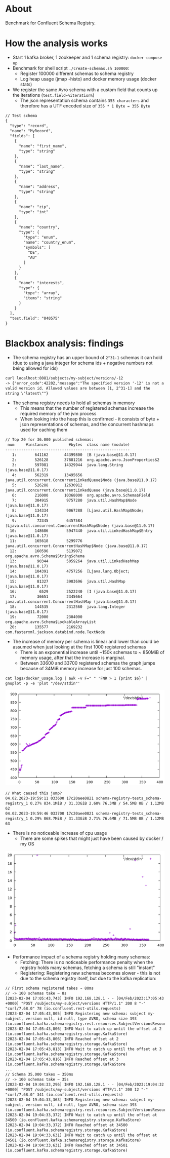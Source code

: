# About

Benchmark for Confluent Schema Registry.

# How the analysis works

- Start 1 kafka broker, 1 zookeeper and 1 schema registry: `docker-compose up`
- Benchmark for shell script `./create-schemas.sh 100000`:
  - Register 100000 different schemas to schema registry
  - Log heap usage (jmap -histo) and docker memory usage (docker stats)
- We register the same Avro schema with a custom field that counts up the iterations (`test.field=%iteration%`)
  - The json representation schema contains `355 characters` and therefore has a UTF encoded size of `355 * 1 Byte = 355 Byte`

```
// Test schema
{
  "type": "record",
  "name": "MyRecord",
  "fields": [
    {
      "name": "first_name",
      "type": "string"
    },
    {
      "name": "last_name",
      "type": "string"
    },
    {
      "name": "address",
      "type": "string"
    },
    {
      "name": "zip",
      "type": "int"
    },
    {
      "name": "country",
      "type": {
        "type": "enum",
        "name": "country_enum",
        "symbols": [
          "DE",
          "AU"
        ]
      }
    },
    {
      "name": "interests",
      "type": {
        "type": "array",
        "items": "string"
      }
    }
  ],
  "test.field": "040575"
}

```
 
# Blackbox analysis: findings

- The schema registry has an upper bound of `2^31-1` schemas it can hold (due to using a java integer for schema ids + negative numbers not being allowed for ids)

```
curl localhost:8081/subjects/my-subject/versions/-12
-> {"error_code":42202,"message":"The specified version '-12' is not a valid version id. Allowed values are between [1, 2^31-1] and the string \"latest\""}
```

- The schema registry needs to hold all schemas in memory
  - This means that the number of registered schemas increase the required memory of the jvm process
  - When looking into the heap this is confirmed - it consists of byte + json representations of schemas, and the concurrent hashmaps used for caching them

```
// Top 20 for 36.000 published schemas:
 num     #instances         #bytes  class name (module)
-------------------------------------------------------
   1:        641162       44399800  [B (java.base@11.0.17)
   2:        526128       37881216  org.apache.avro.JsonProperties$2
   3:        597081       14329944  java.lang.String (java.base@11.0.17)
   4:        562319       13495656  java.util.concurrent.ConcurrentLinkedQueue$Node (java.base@11.0.17)
   5:        526288       12630912  java.util.concurrent.ConcurrentLinkedQueue (java.base@11.0.17)
   6:        216000       10368000  org.apache.avro.Schema$Field
   7:        304915        9757280  java.util.HashMap$Node (java.base@11.0.17)
   8:        134334        9067288  [Ljava.util.HashMap$Node; (java.base@11.0.17)
   9:         72345        6457584  [Ljava.util.concurrent.ConcurrentHashMap$Node; (java.base@11.0.17)
  10:        148686        5947440  java.util.LinkedHashMap$Entry (java.base@11.0.17)
  11:        165618        5299776  java.util.concurrent.ConcurrentHashMap$Node (java.base@11.0.17)
  12:        160596        5139072  org.apache.avro.Schema$StringSchema
  13:         90344        5059264  java.util.LinkedHashMap (java.base@11.0.17)
  14:        104391        4757256  [Ljava.lang.Object; (java.base@11.0.17)
  15:         81327        3903696  java.util.HashMap (java.base@11.0.17)
  16:          6529        2522240  [I (java.base@11.0.17)
  17:         36651        2345664  java.util.concurrent.ConcurrentHashMap (java.base@11.0.17)
  18:        144535        2312560  java.lang.Integer (java.base@11.0.17)
  19:         72000        2304000  org.apache.avro.Schema$LockableArrayList
  20:        135577        2169232  com.fasterxml.jackson.databind.node.TextNode

```

- The increase of memory per schema is linear and lower than could be assumed when just looking at the first 1000 registered schemas
  - There is an exponential increase until ~150k schemas to ~ 850MiB of memory usage, after that the increase is marginal.
  - Between 33600 and 33700 registered schemas the graph jumps because of 34MiB memory increase for just 100 schemas.
```
cat logs/docker_usage.log | awk -v F=" " 'FNR > 1 {print $6}' | gnuplot -p -e 'plot "/dev/stdin"'
```

![memory increase for 35k schemas](images/memory_increase.png)

```
// What caused this jump?
04.02.2023-19:59:11 033600 17c20aee0821 schema-registry-tests_schema-registry_1 0.27% 834.1MiB / 31.33GiB 2.60% 76.3MB / 54.5MB 0B / 1.12MB 62
04.02.2023-19:59:46 033700 17c20aee0821 schema-registry-tests_schema-registry_1 0.29% 868.7MiB / 31.33GiB 2.71% 76.6MB / 71.5MB 0B / 1.12MB 63
```

- There is no noticeable increase of cpu usage
  - There are some spikes that might just have been caused by docker / my OS

![cpu increase for 35k schemas](images/cpu_usage.png)

- Performance impact of a schema registry holding many schemas:
  - Fetching: There is no noticeable performance penalty when the registry holds many schemas, fetching a schema is still "instant"
  - Registering: Registering new schemas becomes slower - this is not due to the schema registry itself, but due to the kafka replication:

```
// First schema registered takes ~ 80ms 
// -> 100 schemas take ~ 8s
[2023-02-04 17:05:43,743] INFO 192.168.128.1 - - [04/Feb/2023:17:05:43 +0000] "POST /subjects/my-subject/versions HTTP/1.1" 200 8 "-" "curl/7.68.0" 78 (io.confluent.rest-utils.requests)
[2023-02-04 17:05:43,805] INFO Registering new schema: subject my-subject, version null, id null, type AVRO, schema size 393 (io.confluent.kafka.schemaregistry.rest.resources.SubjectVersionsResource)
[2023-02-04 17:05:43,806] INFO Wait to catch up until the offset at 2 (io.confluent.kafka.schemaregistry.storage.KafkaStore)
[2023-02-04 17:05:43,806] INFO Reached offset at 2 (io.confluent.kafka.schemaregistry.storage.KafkaStore)
[2023-02-04 17:05:43,813] INFO Wait to catch up until the offset at 3 (io.confluent.kafka.schemaregistry.storage.KafkaStore)
[2023-02-04 17:05:43,816] INFO Reached offset at 3 (io.confluent.kafka.schemaregistry.storage.KafkaStore
...
// Schema 35.000 takes ~ 350ms 
// -> 100 schemas take ~ 35s
[2023-02-04 19:04:33,296] INFO 192.168.128.1 - - [04/Feb/2023:19:04:32 +0000] "POST /subjects/my-subject/versions HTTP/1.1" 200 12 "-" "curl/7.68.0" 341 (io.confluent.rest-utils.requests)
[2023-02-04 19:04:33,363] INFO Registering new schema: subject my-subject, version null, id null, type AVRO, schema size 393 (io.confluent.kafka.schemaregistry.rest.resources.SubjectVersionsResource)
[2023-02-04 19:04:33,372] INFO Wait to catch up until the offset at 34500 (io.confluent.kafka.schemaregistry.storage.KafkaStore)
[2023-02-04 19:04:33,372] INFO Reached offset at 34500 (io.confluent.kafka.schemaregistry.storage.KafkaStore)
[2023-02-04 19:04:33,631] INFO Wait to catch up until the offset at 34501 (io.confluent.kafka.schemaregistry.storage.KafkaStore)
[2023-02-04 19:04:33,631] INFO Reached offset at 34501 (io.confluent.kafka.schemaregistry.storage.KafkaStore)
```